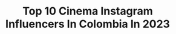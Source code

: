 ---
title: Top 10 Cinema Instagram Influencers In Colombia In 2023
description: >-
  Find top cinema Instagram influencers in Colombia in 2023. Most popular hashtags: #cinema #art #film #cine.
platform: Instagram
hits: 29
text_top: Discover the best Instagram influencers on inBeat.
text_bottom: Our database aggregates 29 Instagram influencers like this in Colombia for you to contact.
profiles:
  - username: "clara_segura_actriu"
    fullname: >-
      Clara Segura
    bio: >-
      Actriu de cinema, teatre i televisió. #CoberturaComedia a partir del 09/02 al @teatre_condal 👇
    location: "Colombia"
    followers: 12115
    engagement: 1190
    commentsToLikes: 0.026930
    id: ck6tp1hmahb230j71uh0rslbi
    verified: false
    hashtags: "#laculturaessegura, #coberturacomedia, #cobertura, #perecasald"
  - username: "by_andresaraujo"
    fullname: >-
      Andres Araujo | Filmmaker
    bio: >-
      ✈️ Travel Content Creator 🎬Filmmaker / FPV Pilot 🇨🇴 Colombia 🎥 Commercial work @andresaraujo.films 🔴 CINEMATIC FPV 🎡 ⏬
    location: "Colombia"
    followers: 7708
    engagement: 616
    commentsToLikes: 0.068751
    id: ck15t7p51gqh10i19snmny1h8
    verified: false
    hashtags: "#cinematicfpv, #reelsteady, #visitcolombia, #fpvaddiction"
  - username: "cinematicmultiversemcm"
    fullname: >-
      Cinematic Multiverse 🔴
    bio: >-
      🎁 Admin: @paoloyugi93 🎟️ El lugar donde verás contenido geek, héroes y freak. Marvel, DC, TODO. 💥 🎥 Contacto: paoloyugi93@gmail.com
    location: "Colombia"
    followers: 38020
    engagement: 568
    commentsToLikes: 0.012360
    id: ck0w5s5zh56cg0i19yrpfzchn
    verified: false
    hashtags: "#wandavision, #marvel, #disneyplus, #wandamaximoff"
  - username: "brayanyalejandro"
    fullname: >-
      Lejo
    bio: >-
      Artist / Film / Creative Direction / Designer #HistoriasSalvajes • #BrayanyAlejandro
    location: "Colombia"
    followers: 3023
    engagement: 991
    commentsToLikes: 0.037080
    id: ck13aawduphq20i1943st8aht
    verified: false
    hashtags: "#journal, #nature, #film, #life"
  - username: "elclubcinema"
    fullname: >-
      Club Cinema
    bio: >-
      ¡Bienvenidos al Club! 🎬 Cine y más cine... 🛡️Cuenta de respaldo: @elclubcinema2 🖱️Web.
    location: "Colombia"
    followers: 88411
    engagement: 294
    commentsToLikes: 0.009109
    id: ckaowjk6x97gt0i78nd36t6kh
    verified: false
    hashtags: "#serie, #cine, #actores, #goldenglobes"
  - username: "unjackalope"
    fullname: >-
      Jackalope
    bio: >-
      🎥
    location: "Colombia"
    followers: 6930
    engagement: 448
    commentsToLikes: 0.046339
    id: ckaorovfmo6680i78hwctzpw6
    verified: false
    hashtags: "#cine, #cinema, #cinematography, #nanpabasico"
  - username: "wilches_photo"
    fullname: >-
      Sebastián.
    bio: >-
      Bogota 🇨🇴 Soy otro puente de un recuerdo.
    location: "Colombia"
    followers: 6496
    engagement: 682
    commentsToLikes: 0.021120
    id: ck14lqa5wvy6z0i19bvyy6gef
    verified: false
    hashtags: "#bogota, #colombia, #girlportrait, #fotografoslatinoss"
  - username: "dani.labelle"
    fullname: >-
      𝕷𝖆𝖇𝖊𝖑𝖑𝖊.
    bio: >-
      Time/space traveller 🌗 𝓟𝓮𝓻𝓯𝓸𝓻𝓶𝓲𝓷𝓰 𝓪𝓷𝓭 𝓼𝓾𝓻𝓻𝓮𝓪𝓵 𝓪𝓻𝓽𝓲𝓼𝓽.
    location: "Colombia"
    followers: 12001
    engagement: 460
    commentsToLikes: 0.057738
    id: ck5c5ieb13iyz0i11g7jc49ac
    verified: false
    hashtags: "#latina, #lingerie, #ectzine, #tattoos"
  - username: "jesusbarrios12"
    fullname: >-
      Jesús Barrios
    bio: >-
      🌎 Creado a propósito y con propósito ✨🌱 #runner #modelo #actor #humano 5🔓 21🔓 42🔓 🏃 IRONMAN 70.3 🔐 🇨🇴 @savantsmodel
    location: "Colombia"
    followers: 12250
    engagement: 403
    commentsToLikes: 0.027695
    id: ck5zvrfhz4sbg0i14zg3iflq8
    verified: false
    hashtags: "#favplace, #fotografia, #thecreativers, #launchdsigns"
  - username: "ramsesphotographer"
    fullname: >-
      Ramses Larrotta️️️🔹
    bio: >-
      Escribo y Re Escribo el Mundo con Luces y Sombras. Photographer-Film Maker 🎥 Unit Still Photographer📷 Netflix ,Caracol Tv y Series Tv ,la Voz kids ✌🏻
    location: "Colombia"
    followers: 12417
    engagement: 195
    commentsToLikes: 0.021055
    id: ck5bwqs3em87o0i11oiz4f7of
    verified: false
    hashtags: "#family, #smile, #fitness, #beach"
---